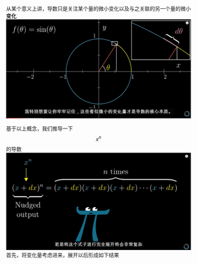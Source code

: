 从某个意义上讲，导数只是关注某个量的微小变化以及与之关联的另一个量的微小**变化**![](/assets/捕获.PNG)

基于以上概念，我们推导一下$$x^n$$的导数![](/assets/xn.PNG)首先，将变化量考虑进来，展开以后形成如下结果




